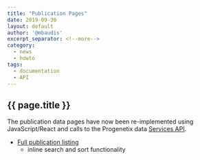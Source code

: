 ```yaml
---
title: "Publication Pages"
date: 2019-09-30
layout: default
author: '@mbaudis'
excerpt_separator: <!--more-->
category:
  - news
  - howto
tags:
  - documentation
  - API
---
```


## {{ page.title }}

The publication data pages have now been re-implemented using JavaScript/React and calls to the Progenetix data [Services API](/tags/services.html).

<!--more-->

* [Full publication listing](/publications.html)
    - inline search and sort functionality
